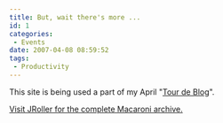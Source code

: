 ```yaml
---
title: But, wait there's more ...
id: 1
categories:
 - Events
date: 2007-04-08 08:59:52
tags:
 - Productivity
---
```


This site is being used a part of my April "[Tour de Blog](http://jroller.com/page/TedHusted?entry=blog_tour_spb "Tour de Blog")".

[Visit JRoller for the complete Macaroni archive.](http://jroller.com/page/TedHusted "Visit JRoller for the complete Macaroni archive.")